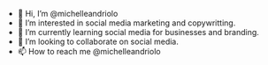 - 👋 Hi, I’m @michelleandriolo
- 👀 I’m interested in social media marketing and copywritting.
- 🌱 I’m currently learning social media for businesses and branding.
- 💞️ I’m looking to collaborate on social media.
- 📫 How to reach me @michelleandriolo

<!---
michelleandriolo/michelleandriolo is a ✨ special ✨ repository because its `README.md` (this file) appears on your GitHub profile.
You can click the Preview link to take a look at your changes.
--->

